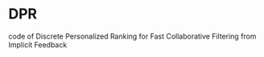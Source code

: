 # DPR
code of Discrete Personalized Ranking for Fast Collaborative Filtering from Implicit Feedback
